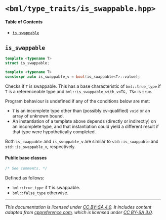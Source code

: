 # `<bml/type_traits/is_swappable.hpp>`
#### Table of Contents
- [`is_swappable`](#is_swappable)

## `is_swappable`
```c++
template <typename T>
struct is_swappable;

template <typename T>
constexpr auto is_swappable_v = bool(is_swappable<T>::value);
```
Checks if `T` is swappable. This has a base characteristic of `bml::true_type` if `T` is a
referenceable type and `bml::is_swappable_with_v<T&, T&>` is `true`.

Program behaviour is undefined if any of the conditions below are met:

- `T` is an incomplete type other than (possibly cv-qualified) `void` or an array of unknown bound.
- An instantiation of a template above depends (directly or indirectly) on an incomplete type, and
  that instantiation could yield a different result if that type were hypothetically completed.

Both `is_swappable` and `is_swappable_v` are similar to `std::is_swappable` and
`std::is_swappable_v`, respectively.

#### Public base classes
```c++
/* See comments. */
```
Defined as follows:

- `bml::true_type` if `T` is swappable.
- `bml::false_type` otherwise.

---
*This documentation is licensed under [CC BY-SA 4.0][1]. It includes content adapted from
[cppreference.com][2], which is licensed under [CC BY-SA 3.0][3].*

[1]: https://creativecommons.org/licenses/by-sa/4.0
[2]: https://en.cppreference.com
[3]: https://creativecommons.org/licenses/by-sa/3.0
